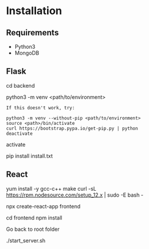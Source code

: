 <h1>Installation</h1>

<h2>Requirements</h2>
<ul>
	<li>Python3</li>
	<li>MongoDB</li>
</ul>

<h2>Flask</h2>

cd backend

python3 -m venv <path/to/environment>

~~~~~~~~~~~~~~~~~~~~~~~
If this doesn't work, try:

python3 -m venv --without-pip <path/to/environment>
source <path>/bin/activate
curl https://bootstrap.pypa.io/get-pip.py | python
deactivate
~~~~~~~~~~~~~~~~~~~~~~~

activate

pip install install.txt

<h2>React</h2>

yum install -y gcc-c++ make
curl -sL https://rpm.nodesource.com/setup_12.x | sudo -E bash -

npx create-react-app frontend

cd frontend
npm install

Go back to root folder

./start_server.sh

